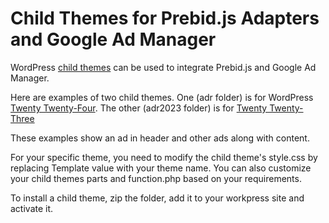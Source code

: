 # Child Themes for Prebid.js Adapters and Google Ad Manager
WordPress [child themes](https://developer.wordpress.org/themes/advanced-topics/child-themes/) can be used to integrate Prebid.js and Google Ad Manager. 

Here are examples of two child themes. One (adr folder) is for WordPress [Twenty Twenty-Four](https://wordpress.org/themes/twentytwentyfour/). The other (adr2023 folder) is for [Twenty Twenty-Three](https://wordpress.org/themes/twentytwentythree/)

These examples show an ad in header and other ads along with content.

For your specific theme, you need to modify the child theme's style.css by replacing Template value with your theme name. You can also customize your child themes parts and function.php based on your requirements. 

To install a child theme, zip the folder, add it to your workpress site and activate it.